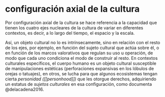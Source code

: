 # configuración axial de la cultura
Por configuración axial de la cultura se hace referencia a la capacidad que tienen los cuatro ejes nucleares de la cultura de variar en diferentes contextos, es decir, a lo largo del tiempo, el espacio y la escala.

Así, un objeto cultural no lo es intrínsecamente, sino en relación con el resto de los ejes, por ejemplo, en función del sujeto cultural que actúa sobre él, o en función de los marcos valorativos que regulan su uso u operación, de modo que cada uno condiciona el modo de construir al resto. En contextos culturales específicos, el cuerpo humano es un objeto cultural susceptible de manipulaciones estéticas (perforaciones expansivas en los lóbulos de orejas o tatuajes), en otros, se lucha para que algunos ecosistemas tengan cierta *personidad ([[personhood]])* que les otorgue derechos, adquiriendo un estatus de *sujetos culturales* en esa configuración, como documenta @delacadena2016.
